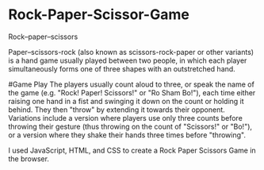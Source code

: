 # Rock-Paper-Scissor-Game

Rock–paper–scissors

Paper–scissors-rock (also known as scissors-rock-paper or other variants) is a hand game usually played between two people,
in which each player simultaneously forms one of three shapes with an outstretched hand.

#Game Play
The players usually count aloud to three, or speak the name of the game (e.g. "Rock! Paper! Scissors!" or "Ro Sham Bo!"),
each time either raising one hand in a fist and swinging it down on the count or holding it behind. They then "throw" by 
extending it towards their opponent. Variations include a version where players use only three counts before throwing 
their gesture (thus throwing on the count of "Scissors!" or "Bo!"), or a version where they shake their hands three times
before "throwing".

I used JavaScript, HTML, and CSS to create a Rock Paper Scissors Game in the browser.
